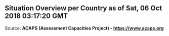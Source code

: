 ## Situation Overview per Country as of Sat, 06 Oct 2018 03:17:20 GMT

Source: **ACAPS (Assessment Capacities Project) - https://www.acaps.org**